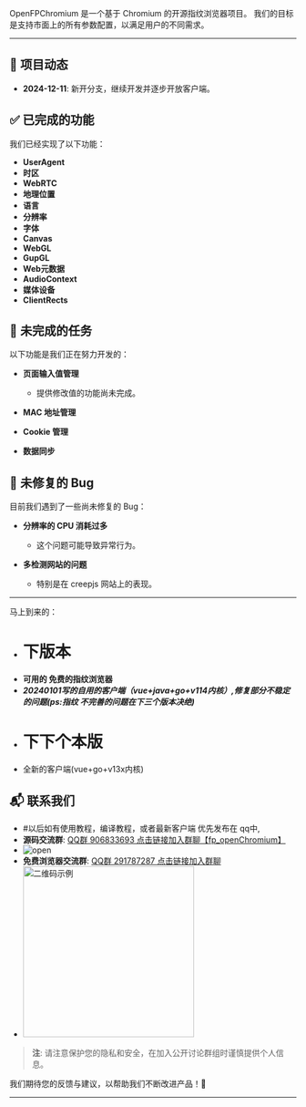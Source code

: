 OpenFPChromium 是一个基于 Chromium 的开源指纹浏览器项目。
我们的目标是支持市面上的所有参数配置，以满足用户的不同需求。

---

## 📆 项目动态

- **2024-12-11**: 新开分支，继续开发并逐步开放客户端。

## ✅ 已完成的功能

我们已经实现了以下功能：

- **UserAgent**
- **时区**
- **WebRTC**
- **地理位置**
- **语言**
- **分辨率**
- **字体**
- **Canvas**
- **WebGL**
- **GupGL**
- **Web元数据**
- **AudioContext**
- **媒体设备**
- **ClientRects**

## 🚧 未完成的任务

以下功能是我们正在努力开发的：

- **页面输入值管理**
  - 提供修改值的功能尚未完成。
  
- **MAC 地址管理**

- **Cookie 管理**

- **数据同步**

## 🐞 未修复的 Bug

目前我们遇到了一些尚未修复的 Bug：

- **分辨率的 CPU 消耗过多**
  - 这个问题可能导致异常行为。

- **多检测网站的问题**
  - 特别是在 creepjs 网站上的表现。

---
马上到来的：
 - # 下版本 
 - **可用的 免费的指纹浏览器**
 - ***20240101写的自用的客户端（vue+java+go+v114内核）,修复部分不稳定的问题(ps:指纹 不完善的问题在下三个版本决绝)***
 - # 下下个本版
 -  全新的客户端(vue+go+v13x内核)
## 📬 联系我们
- #以后如有使用教程，编译教程，或者最新客户端 优先发布在 qq中,
- **源码交流群**: [QQ群 906833693 点击链接加入群聊【fp_openChromium】](https://qm.qq.com/q/8YTiF1yMXS)
- ![open](https://github.com/user-attachments/assets/64ef9bd7-ebb8-4629-b1d0-613592ce8186)
- **免费浏览器交流群**: [QQ群 291787287 点击链接加入群聊](https://qm.qq.com/q/oF8R6WIJQO)
- <img src="https://github.com/user-attachments/assets/9df6baa2-e67b-41c6-a5be-459380284c37" alt="二维码示例" width="300">

> **注**: 请注意保护您的隐私和安全，在加入公开讨论群组时谨慎提供个人信息。

我们期待您的反馈与建议，以帮助我们不断改进产品！🙌

---
